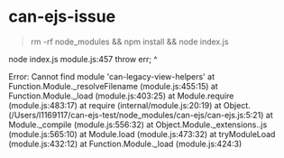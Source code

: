 # can-ejs-issue

>  rm -rf node_modules && npm install && node index.js

 node index.js 
module.js:457
    throw err;
    ^

Error: Cannot find module 'can-legacy-view-helpers'
    at Function.Module._resolveFilename (module.js:455:15)
    at Function.Module._load (module.js:403:25)
    at Module.require (module.js:483:17)
    at require (internal/module.js:20:19)
    at Object.<anonymous> (/Users/l1169117/can-ejs-test/node_modules/can-ejs/can-ejs.js:5:21)
    at Module._compile (module.js:556:32)
    at Object.Module._extensions..js (module.js:565:10)
    at Module.load (module.js:473:32)
    at tryModuleLoad (module.js:432:12)
    at Function.Module._load (module.js:424:3)
